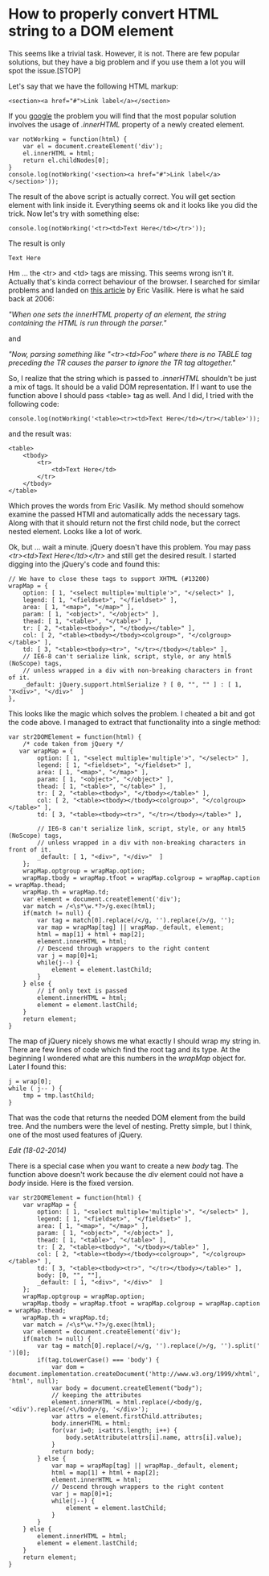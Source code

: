 # How to properly convert HTML string to a DOM element

This seems like a trivial task. However, it is not. There are few popular solutions, but they have a big problem and if you use them a lot you will spot the issue.[STOP]

Let's say that we have the following HTML markup:

	<section><a href="#">Link label</a></section>

If you [google](http://lmgtfy.com/?q=html+string+to+dom+element) the problem you will find that the most popular solution involves the usage of <i>.innerHTML</i> property of a newly created element.

	var notWorking = function(html) {
	    var el = document.createElement('div');
	    el.innerHTML = html;
	    return el.childNodes[0];
	}
	console.log(notWorking('<section><a href="#">Link label</a></section>'));

The result of the above script is actually correct. You will get section element with link inside it. Everything seems ok and it looks like you did the trick. Now let's try with something else:

	console.log(notWorking('<tr><td>Text Here</td></tr>'));

The result is only

	Text Here

Hm ... the &lt;tr&gt; and &lt;td&gt; tags are missing. This seems wrong isn't it. Actually that's kinda correct behaviour of the browser. I searched for similar problems and landed on [this article](http://www.ericvasilik.com/2006/07/code-karma.html) by Eric Vasilik. Here is what he said back at 2006:

<i>"When one sets the innerHTML property of an element, the string containing the HTML is run through the parser."</i>

and 

<i>"Now, parsing something like "&lt;tr>&lt;td>Foo" where there is no TABLE tag preceding the TR causes the parser to ignore the TR tag altogether."</i>

So, I realize that the string which is passed to <i>.innerHTML</i> shouldn't be just a mix of tags. It should be a valid DOM representation. If I want to use the function above I should pass &lt;table> tag as well. And I did, I tried with the following code:

	console.log(notWorking('<table><tr><td>Text Here</td></tr></table>'));

and the result was:

	<table>
		<tbody>
			<tr>
				<td>Text Here</td>
			</tr>
		</tbody>
	</table>

Which proves the words from Eric Vasilik. My method should somehow examine the passed HTMl and automatically adds the necessary tags. Along with that it should return not the first child node, but the correct nested element. Looks like a lot of work. 

Ok, but ... wait a minute. jQuery doesn't have this problem. You may pass <i>&lt;tr>&lt;td>Text Here&lt;/td>&lt;/tr></i> and still get the desired result. I started digging into the jQuery's code and found this:

	// We have to close these tags to support XHTML (#13200)
	wrapMap = {
		option: [ 1, "<select multiple='multiple'>", "</select>" ],
		legend: [ 1, "<fieldset>", "</fieldset>" ],
		area: [ 1, "<map>", "</map>" ],
		param: [ 1, "<object>", "</object>" ],
		thead: [ 1, "<table>", "</table>" ],
		tr: [ 2, "<table><tbody>", "</tbody></table>" ],
		col: [ 2, "<table><tbody></tbody><colgroup>", "</colgroup></table>" ],
		td: [ 3, "<table><tbody><tr>", "</tr></tbody></table>" ],
		// IE6-8 can't serialize link, script, style, or any html5 (NoScope) tags,
		// unless wrapped in a div with non-breaking characters in front of it.
		_default: jQuery.support.htmlSerialize ? [ 0, "", "" ] : [ 1, "X<div>", "</div>"  ]
	},

This looks like the magic which solves the problem. I cheated a bit and got the code above. I managed to extract that functionality into a single method:

	var str2DOMElement = function(html) {
	    /* code taken from jQuery */
	   var wrapMap = {
	        option: [ 1, "<select multiple='multiple'>", "</select>" ],
	        legend: [ 1, "<fieldset>", "</fieldset>" ],
	        area: [ 1, "<map>", "</map>" ],
	        param: [ 1, "<object>", "</object>" ],
	        thead: [ 1, "<table>", "</table>" ],
	        tr: [ 2, "<table><tbody>", "</tbody></table>" ],
	        col: [ 2, "<table><tbody></tbody><colgroup>", "</colgroup></table>" ],
	        td: [ 3, "<table><tbody><tr>", "</tr></tbody></table>" ],

	        // IE6-8 can't serialize link, script, style, or any html5 (NoScope) tags,
	        // unless wrapped in a div with non-breaking characters in front of it.
	        _default: [ 1, "<div>", "</div>"  ]
	    };
	    wrapMap.optgroup = wrapMap.option;
	    wrapMap.tbody = wrapMap.tfoot = wrapMap.colgroup = wrapMap.caption = wrapMap.thead;
	    wrapMap.th = wrapMap.td;
	    var element = document.createElement('div');
	    var match = /<\s*\w.*?>/g.exec(html);
	    if(match != null) {
	        var tag = match[0].replace(/</g, '').replace(/>/g, '');
	        var map = wrapMap[tag] || wrapMap._default, element;
	        html = map[1] + html + map[2];
	        element.innerHTML = html;
	        // Descend through wrappers to the right content
	        var j = map[0]+1;
	        while(j--) {
	            element = element.lastChild;
	        }
	    } else {
	    	// if only text is passed
	        element.innerHTML = html;
	        element = element.lastChild;
	    }
	    return element;
	}

The map of jQuery nicely shows me what exactly I should wrap my string in. There are few lines of code which find the root tag and its type. At the beginning I wondered what are this numbers in the <i>wrapMap</i> object for. Later I found this:

	j = wrap[0];
	while ( j-- ) {
		tmp = tmp.lastChild;
	}

That was the code that returns the needed DOM element from the build tree. And the numbers were the level of nesting. Pretty simple, but I think, one of the most used features of jQuery.

<i>Edit (18-02-2014)</i>

There is a special case when you want to create a new *body* tag. The function above doesn't work because the *div* element could not have a *body* inside. Here is the fixed version.

	var str2DOMElement = function(html) {
	    var wrapMap = {
	        option: [ 1, "<select multiple='multiple'>", "</select>" ],
	        legend: [ 1, "<fieldset>", "</fieldset>" ],
	        area: [ 1, "<map>", "</map>" ],
	        param: [ 1, "<object>", "</object>" ],
	        thead: [ 1, "<table>", "</table>" ],
	        tr: [ 2, "<table><tbody>", "</tbody></table>" ],
	        col: [ 2, "<table><tbody></tbody><colgroup>", "</colgroup></table>" ],
	        td: [ 3, "<table><tbody><tr>", "</tr></tbody></table>" ],
	        body: [0, "", ""],
	        _default: [ 1, "<div>", "</div>"  ]
	    };
	    wrapMap.optgroup = wrapMap.option;
	    wrapMap.tbody = wrapMap.tfoot = wrapMap.colgroup = wrapMap.caption = wrapMap.thead;
	    wrapMap.th = wrapMap.td;
	    var match = /<\s*\w.*?>/g.exec(html);
	    var element = document.createElement('div');
	    if(match != null) {
	        var tag = match[0].replace(/</g, '').replace(/>/g, '').split(' ')[0];
	        if(tag.toLowerCase() === 'body') {
	            var dom = document.implementation.createDocument('http://www.w3.org/1999/xhtml', 'html', null);
	            var body = document.createElement("body");
	            // keeping the attributes
	            element.innerHTML = html.replace(/<body/g, '<div').replace(/<\/body>/g, '</div>');
	            var attrs = element.firstChild.attributes;
	            body.innerHTML = html;
	            for(var i=0; i<attrs.length; i++) {
	                body.setAttribute(attrs[i].name, attrs[i].value);
	            }
	            return body;
	        } else {
	            var map = wrapMap[tag] || wrapMap._default, element;
	            html = map[1] + html + map[2];
	            element.innerHTML = html;
	            // Descend through wrappers to the right content
	            var j = map[0]+1;
	            while(j--) {
	                element = element.lastChild;
	            }
	        }
	    } else {
	        element.innerHTML = html;
	        element = element.lastChild;
	    }
	    return element;
	}
